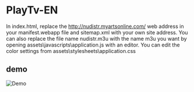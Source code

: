 # PlayTv-EN
In index.html, replace the http://nudistr.myartsonline.com/ web address in your manifest.webapp file and sitemap.xml with your own site address. You can also replace the file name nudistr.m3u with the name m3u you want by opening assets\javascripts\application.js with an editor. You can edit the color settings from assets\stylesheets\application.css

## demo
![Demo](https://raw.githubusercontent.com/telase/PlayTv-EN/master/view.jpg)

